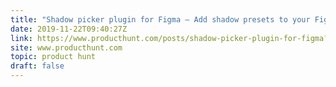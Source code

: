 ```yaml
---
title: "Shadow picker plugin for Figma — Add shadow presets to your Figma designs"
date: 2019-11-22T09:40:27Z
link: https://www.producthunt.com/posts/shadow-picker-plugin-for-figma?utm_medium=RSS&utm_source=hune
site: www.producthunt.com
topic: product hunt
draft: false
---
```

